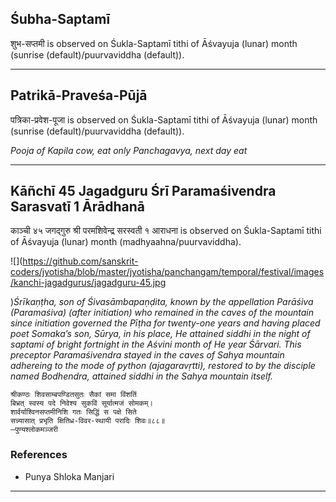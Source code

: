 ## Śubha-Saptamī
शुभ-सप्तमी is observed on Śukla-Saptamī tithi of Āśvayuja (lunar) month (sunrise (default)/puurvaviddha (default)).



---
## Patrikā-Praveśa-Pūjā
पत्रिका-प्रवेश-पूजा is observed on Śukla-Saptamī tithi of Āśvayuja (lunar) month (sunrise (default)/puurvaviddha (default)).

_Pooja of Kapila cow, eat only Panchagavya, next day eat_

---
## Kāñchī 45 Jagadguru Śrī Paramaśivendra Sarasvatī 1 Ārādhanā
काञ्ची ४५ जगद्गुरु श्री परमशिवेन्द्र सरस्वती १ आराधना is observed on Śukla-Saptamī tithi of Āśvayuja (lunar) month (madhyaahna/puurvaviddha).

![](https://github.com/sanskrit-coders/jyotisha/blob/master/jyotisha/panchangam/temporal/festival/images/kanchi-jagadgurus/jagadguru-45.jpg

)_Śrīkaṇṭha, son of Śivasāmbapaṇḍita, known by the appellation Parāśiva (Paramaśiva) (after initiation) who remained in the caves of the mountain since initiation governed the Pīṭha for twenty-one years and having placed poet Somaka’s son, Sūrya, in his place, He attained siddhi in the night of saptami of bright fortnight in the Aśvini month of He year Śārvari. This preceptor Paramaśivendra stayed in the caves of Sahya mountain adhereing to the mode of python (ajagaravṛtti), restored to by the disciple named Bodhendra, attained siddhi in the Sahya mountain itself._

```
श्रीकण्ठः शिवसाम्बपण्डितसुतः सैकां समा विंशतिं
बिभ्रत् स्वस्य पदे निवेश्य सुकविं सूर्यात्मजं सोमकम्।
शार्वर्याश्विनसप्तमीनिशि गतः सिद्धिं स पक्षे सिते
सन्न्यासात् प्रभृति क्षितिध्र-विवर-स्थायी परादिः शिवः॥८८॥
—पुण्यश्लोकमञ्जरी
```
### References
* Punya Shloka Manjari


---
